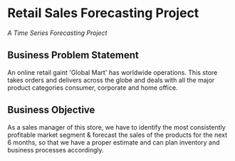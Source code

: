 # Retail Sales Forecasting Project
_A Time Series Forecasting Project_

## Business Problem Statement
An online retail gaint 'Global Mart' has worldwide operations. This store takes
orders and delivers across the globe and
deals with all the major product categories
consumer, corporate and home office.

## Business Objective
As a sales manager of this store, we have to
identify the most consistently profitable
market segment & forecast the sales of the
products for the next 6 months, so that we
have a proper estimate and can plan
inventory and business processes accordingly.
